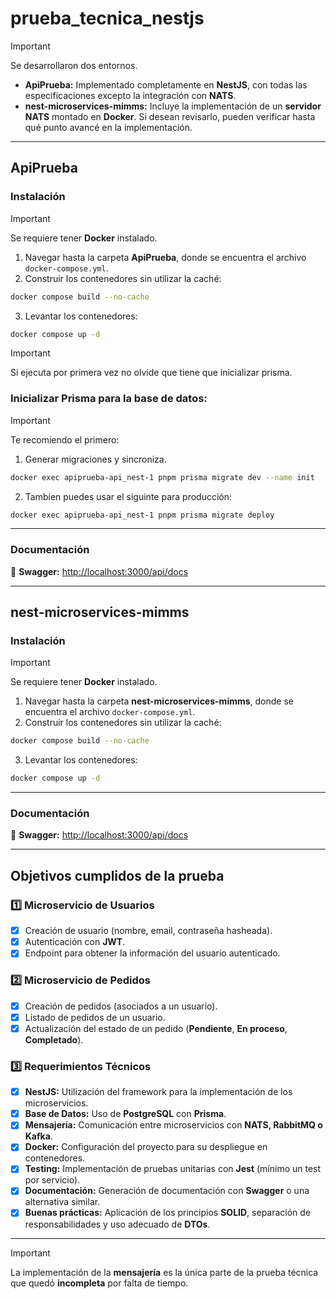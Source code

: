 # prueba_tecnica_nestjs

> [!IMPORTANT]  
> Se desarrollaron dos entornos.
>
> - **ApiPrueba:** Implementado completamente en **NestJS**, con todas las especificaciones excepto la integración con **NATS**.
> - **nest-microservices-mimms:** Incluye la implementación de un **servidor NATS** montado en **Docker**. Si desean revisarlo, pueden verificar hasta qué punto avancé en la implementación.

---

## ApiPrueba

### Instalación

> [!IMPORTANT]  
> Se requiere tener **Docker** instalado.

1. Navegar hasta la carpeta **ApiPrueba**, donde se encuentra el archivo `docker-compose.yml`.
2. Construir los contenedores sin utilizar la caché:

```bash
docker compose build --no-cache
```

3. Levantar los contenedores:

```bash
docker compose up -d
```

> [!IMPORTANT]
> Si ejecuta por primera vez no olvide que tiene que inicializar prisma.

### Inicializar Prisma para la base de datos:

> [!IMPORTANT]
> Te recomiendo el primero:

1. Generar migraciones y sincroniza.

```bash
docker exec apiprueba-api_nest-1 pnpm prisma migrate dev --name init
```

2. Tambien puedes usar el siguinte para producción:

```bash
docker exec apiprueba-api_nest-1 pnpm prisma migrate deploy
```

---

### Documentación

📌 **Swagger:** [http://localhost:3000/api/docs](http://localhost:3000/api/docs)

---

## nest-microservices-mimms

### Instalación

> [!IMPORTANT]  
> Se requiere tener **Docker** instalado.

1. Navegar hasta la carpeta **nest-microservices-mimms**, donde se encuentra el archivo `docker-compose.yml`.
2. Construir los contenedores sin utilizar la caché:

```bash
docker compose build --no-cache
```

3. Levantar los contenedores:

```bash
docker compose up -d
```

---

### Documentación

📌 **Swagger:** [http://localhost:3000/api/docs](http://localhost:3000/api/docs)

---

## Objetivos cumplidos de la prueba

### 1️⃣ Microservicio de Usuarios

- [x] Creación de usuario (nombre, email, contraseña hasheada).
- [x] Autenticación con **JWT**.
- [x] Endpoint para obtener la información del usuario autenticado.

### 2️⃣ Microservicio de Pedidos

- [x] Creación de pedidos (asociados a un usuario).
- [x] Listado de pedidos de un usuario.
- [x] Actualización del estado de un pedido (**Pendiente**, **En proceso**, **Completado**).

### 3️⃣ Requerimientos Técnicos

- [x] **NestJS:** Utilización del framework para la implementación de los microservicios.
- [x] **Base de Datos:** Uso de **PostgreSQL** con **Prisma**.
- [x] **Mensajería:** Comunicación entre microservicios con **NATS, RabbitMQ o Kafka**.
- [x] **Docker:** Configuración del proyecto para su despliegue en contenedores.
- [x] **Testing:** Implementación de pruebas unitarias con **Jest** (mínimo un test por servicio).
- [x] **Documentación:** Generación de documentación con **Swagger** o una alternativa similar.
- [x] **Buenas prácticas:** Aplicación de los principios **SOLID**, separación de responsabilidades y uso adecuado de **DTOs**.

---

> [!IMPORTANT]  
> La implementación de la **mensajería** es la única parte de la prueba técnica que quedó **incompleta** por falta de tiempo.
